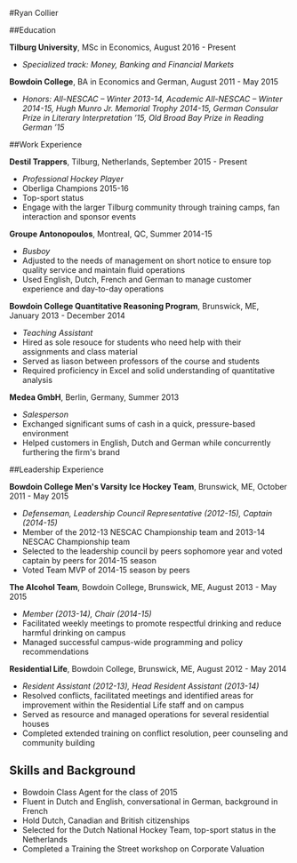 #Ryan Collier 

##Education

**Tilburg University**, MSc in Economics,                    August 2016 - Present
 * _Specialized track: Money, Banking and Financial Markets_

**Bowdoin College**, BA in Economics and German,            August 2011 - May 2015
 * _Honors: All-NESCAC – Winter 2013-14, Academic All-NESCAC – Winter 2014-15, Hugh Munro Jr. Memorial Trophy 2014-15, German Consular Prize in Literary Interpretation ’15, Old Broad Bay Prize in Reading German ’15_

##Work Experience

**Destil Trappers**, Tilburg, Netherlands, September 2015 - Present  
* _Professional Hockey Player_
 * Oberliga Champions 2015-16
 * Top-sport status
 * Engage with the larger Tilburg community through training camps, fan interaction and sponsor events  

**Groupe Antonopoulos**, Montreal, QC, Summer 2014-15
* _Busboy_
 * Adjusted to the needs of management on short notice to ensure top quality service and maintain fluid operations
 * Used English, Dutch, French and German to manage customer experience and day-to-day operations  

**Bowdoin College Quantitative Reasoning Program**, Brunswick, ME, January 2013 - December 2014
* _Teaching Assistant_
 * Hired as sole resouce for students who need help with their assignments and class material
 * Served as liason between professors of the course and students
 * Required proficiency in Excel and solid understanding of quantitative analysis  

**Medea GmbH**, Berlin, Germany, Summer 2013
* _Salesperson_
 * Exchanged significant sums of cash in a quick, pressure-based environment
 * Helped customers in English, Dutch and German while concurrently furthering the firm's brand

##Leadership Experience

**Bowdoin College Men's Varsity Ice Hockey Team**, Brunswick, ME, October 2011 - May 2015
* _Defenseman, Leadership Council Representative (2012-15), Captain (2014-15)_
 * Member of the 2012-13 NESCAC Championship team and 2013-14 NESCAC Championship team
 * Selected to the leadership council by peers sophomore year and voted captain by peers for 2014-15 season
 * Voted Team MVP of 2014-15 season by peers

**The Alcohol Team**, Bowdoin College, Brunswick, ME, August 2013 - May 2015
* _Member (2013-14), Chair (2014-15)_
 * Facilitated weekly meetings to promote respectful drinking and reduce harmful drinking on campus
 * Managed successful campus-wide programming and policy recommendations

**Residential Life**, Bowdoin College, Brunswick, ME, August 2012 - May 2014
* _Resident Assistant (2012-13), Head Resident Assistant (2013-14)_
 * Resolved conflicts, facilitated meetings and identified areas for improvement within the Residential Life staff and on campus
 * Served as resource and managed operations for several residential houses
 * Completed extended training on conflict resolution, peer counseling and community building

## Skills and Background

* Bowdoin Class Agent for the class of 2015
* Fluent in Dutch and English, conversational in German, background in French
* Hold Dutch, Canadian and British citizenships
* Selected for the Dutch National Hockey Team, top-sport status in the Netherlands
* Completed a Training the Street workshop on Corporate Valuation



 
 
